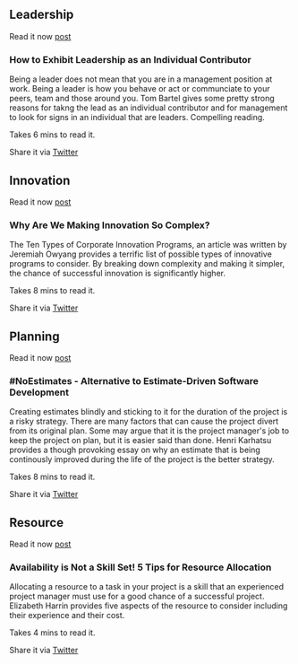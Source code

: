 ## Leadership

Read it now [post](https://www.tombartel.me/blog/exhibit-leadership-as-individual-contributor/)

### How to Exhibit Leadership as an Individual Contributor

Being a leader does not mean that you are in a management position at work. Being a leader is how you behave or act or communciate to your peers, team and those around you. Tom Bartel gives some pretty strong reasons for takng the lead as an individual contributor and for management to look for signs in an individual that are leaders. Compelling reading.

Takes 6 mins to read it.

Share it via [Twitter](https://twitter.com/intent/tweet?text=How%20to%20Exhibit%20Leadership%20as%20an%20Individual%20Contributor%20https%3A%2F%2Fwww.tombartel.me%2Fblog%2Fexhibit-leadership-as-individual-contributor%2F%20via%20%40PrjMgr_weekly)


## Innovation

Read it now [post](https://paul4innovating.com/2018/10/29/why-are-we-making-innovation-so-complex/)

### Why Are We Making Innovation So Complex?

The Ten Types of Corporate Innovation Programs, an article was written by Jeremiah Owyang provides a terrific list of possible types of innovative programs to consider. By breaking down complexity and making it simpler, the chance of successful innovation is significantly higher.

Takes 8 mins to read it.

Share it via [Twitter](https://twitter.com/intent/tweet?text=Why%20Are%20We%20Making%20Innovation%20So%20Complex%3F%20https%3A%2F%2Fpaul4innovating.com%2F2018%2F10%2F29%2Fwhy-are-we-making-innovation-so-complex%2F%20via%20%40PrjMgr_weekly)

## Planning

Read it now [post](http://www.methodsandtools.com/archive/noestimates.php)

### #NoEstimates - Alternative to Estimate-Driven Software Development

Creating estimates blindly and sticking to it for the duration of the project is a risky strategy. There are many factors that can cause the project divert from its original plan. Some may argue that it is the project manager's job to keep the project on plan, but it is easier said than done. Henri Karhatsu provides a though provoking essay on why an estimate that is being continously improved during the life of the project is the better strategy.

Takes 8 mins to read it.

Share it via [Twitter](https://twitter.com/intent/tweet?text=%23NoEstimates%20-%20Alternative%20to%20Estimate-Driven%20Software%20Development%20http%3A%2F%2Fwww.methodsandtools.com%2Farchive%2Fnoestimates.php%20via%20%40PrjMgr_weekly)

## Resource

Read it now [post](https://www.girlsguidetopm.com/tips-for-resource-allocation/)

### Availability is Not a Skill Set! 5 Tips for Resource Allocation 

Allocating a resource to a task in your project is a skill that an experienced project manager must use for a good chance of a successful project. Elizabeth Harrin provides five aspects of the resource to consider including their experience and their cost. 

Takes 4 mins to read it.

Share it via [Twitter](https://twitter.com/intent/tweet?text=Availability%20is%20Not%20a%20Skill%20Set!%205%20Tips%20for%20Resource%20Allocation%20%20https%3A%2F%2Fwww.girlsguidetopm.com%2Ftips-for-resource-allocation%2F%20via%20%40PrjMgr_weekly)
